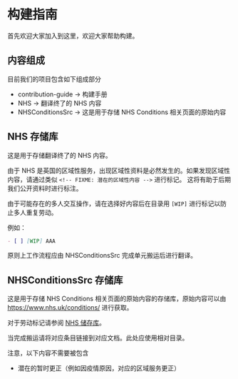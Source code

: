# 构建指南

首先欢迎大家加入到这里，欢迎大家帮助构建。

## 内容组成

目前我们的项目包含如下组成部分

- contribution-guide -> 构建手册
- NHS -> 翻译终了的 NHS 内容
- NHSConditionsSrc -> 这是用于存储 NHS Conditions 相关页面的原始内容

## NHS 存储库

这是用于存储翻译终了的 NHS 内容。

由于 NHS 是英国的区域性服务，出现区域性资料是必然发生的。如果发现区域性内容，请通过类似 ``<!-- FIXME: 潜在的区域性内容 -->`` 进行标记。
这将有助于后期我们公开资料时进行标注。

由于可能存在的多人交互操作，请在选择好内容后在目录用 `[WIP]` 进行标记以防止多人重复劳动。

例如：

```markdown
- [ ] [WIP] AAA
```


原则上工作流程应由 NHSConditionsSrc 完成单元搬运后进行翻译。

## NHSConditionsSrc 存储库

这是用于存储 NHS Conditions 相关页面的原始内容的存储库，原始内容可以由 <https://www.nhs.uk/conditions/> 进行获取。

对于劳动标记请参阅 [NHS 储存库](#nhs-%E5%AD%98%E5%82%A8%E5%BA%93)。

当完成搬运请将对应条目链接到对应文档。此处应使用相对目录。

注意，以下内容不需要被包含

- 潜在的暂时更正（例如因疫情原因，对应的区域服务更正）

